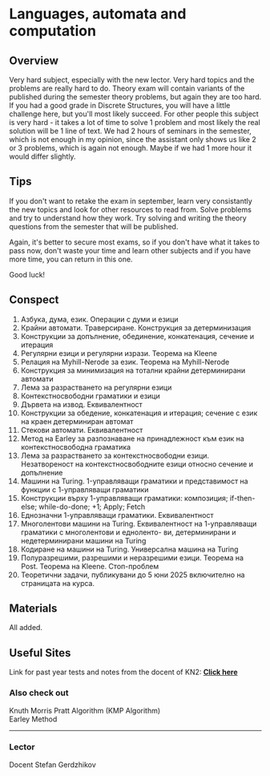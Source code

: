 # Languages, automata and computation

## Overview

Very hard subject, especially with the new lector. Very hard topics and the problems are really hard to do. Theory exam will contain variants of the published during the semester theory problems, but again they are too hard. If you had a good grade in Discrete Structures, you will have a little challenge here, but you'll most likely succeed. For other people this subject is very hard - it takes a lot of time to solve 1 problem and most likely the real solution will be 1 line of text. We had 2 hours of seminars in the semester, which is not enough in my opinion, since the assistant only shows us like 2 or 3 problems, which is again not enough. Maybe if we had 1 more hour it would differ slightly. 

## Tips

If you don't want to retake the exam in september, learn very consistantly the new topics and look for other resources to read from. Solve problems and try to understand how they work. Try solving and writing the theory questions from the semester that will be published.

Again, it's better to secure most exams, so if you don't have what it takes to pass now, don't waste your time and learn other subjects and if you have more time, you can return in this one. 

Good luck!

## Conspect
1. Азбука, дума, език. Операции с думи и езици
2. Крайни автомати. Траверсиране. Конструкция за детерминизация
3. Конструкции за допълнение, обединение, конкатенация, сечение и итерация
4. Регулярни езици и регулярни изрази. Теорема на Kleene
5. Релация на Myhill-Nerode за език. Теорема на Myhill-Nerode
6. Конструкция за минимизация на тотални крайни детерминирани автомати
7. Лема за разрастването на регулярни езици
8. Контекстносвободни граматики и езици
9. Дървета на извод. Еквивалентност
10. Конструкции за обедение, конкатенация и итерация; сечение с език на краен детерминиран автомат
11. Стекови автомати. Еквивалентност
12. Метод на Earley за разпознаване на принадлежност към език на контекстносвободна граматика
13. Лема за разрастването за контекстносвободни езици. Незатвореност на контекстносвободните езици относно
сечение и допълнение
14. Машини на Turing. 1-управляващи граматики и представимост на функции с 1-управляващи граматики
15. Конструкции върху 1-управляващи граматики: композиция; if-then-else; while-do-done; +1; Apply; Fetch
16. Еднозначни 1-управляващи граматики. Еквивалентност
17. Многолентови машини на Turing. Еквивалентност на 1-управляващи граматики с многолентови и едноленто-
ви, детерминирани и недетерминирани машини на Turing
18. Кодиране на машини на Turing. Универсална машина на Turing
19. Полуразрешими, разрешими и неразрешими езици. Теорема на Post. Теорема на Kleene. Стоп-проблем
20. Теоретични задачи, публикувани до 5 юни 2025 включително на страницата на курса.


## Materials

All added.

## Useful Sites

Link for past year tests and notes from the docent of KN2: [**Click here**](https://store.fmi.uni-sofia.bg/fmi/logic/eai.html)

### Also check out

Knuth Morris Pratt Algorithm (KMP Algorithm) \
Earley Method

---
### Lector
Docent Stefan Gerdzhikov
